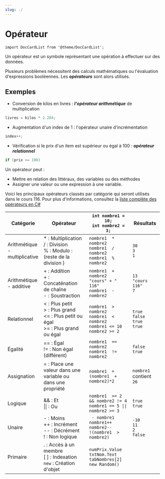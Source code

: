 ```yaml
---
slug: ./
---
```


# Opérateur

```mdx-code-block
import DocCardList from '@theme/DocCardList';
```

Un opérateur est un symbole représentant une opération à effectuer sur des données.

Plusieurs problèmes nécessitent des calculs mathématiques ou l'évaluation d'expressions booléennes.
Les ***opérateurs*** sont alors utilisés.

## Exemples

- Conversion de kilos en livres : ***l'opérateur arithmétique*** de multiplication

```cs
livres = kilos * 2.204;
```

- Augmentation d'un index  de 1 : l'opérateur unaire d'incrémentation

```cs
index++;
```

- Vérification si le prix d'un item est supérieur ou égal à 100 : ***opérateur relationnel***

```cs
if (prix >= 100)
```

Un opérateur peut :

- Mettre en relation des littéraux, des variables ou des méthodes
- Assigner une valeur ou une expression à une variable.

Voici les principaux opérateurs classés par catégorie qui seront utilisés dans le cours 116.
Pour plus d'informations, consultez la [liste complète des opérateurs en C#](http://msdn.microsoft.com/fr-fr/library/6a71f45d.aspx)


| **Catégorie** | **Opérateur** | `int nombre1 = 10;` <br/> `int nombre2 = 3;` | **Résultats** |
| ------------- | ------------- |  -------------------------------- | ------------- |
| Arithmétique <br/> - multiplicative | * : Multiplication <br/> / : Division <br/> % : Modulo : (reste de la division ) | `nombre1  * nombre2` <br/> `nombre1  / nombre2` <br/> `nombre1  % nombre2` | `30` <br/> `3` <br/> `1` |
| Arithmétique <br/> - additive | + : Addition <br/> + : Concaténation de chaîne <br/> - : Soustraction | `nombre1  + nombre2` <br/> `"cours" + " 116"` <br/> `nombre1  - nombre2` | `13` <br/> `"cours 116"` <br/> `7` |
| Relationnel | < : Plus petit <br/> > : Plus grand <br/> <= : Plus petit ou égal <br/> >= : Plus grand ou égal | `nombre1  > nombre2` <br/> `nombre1  < nombre2` <br/> `nombre1 <= 10` <br/> `nombre2 >= 2` | `true` <br/> `false` <br/> `true` <br/> `true` |
| Égalité | == : Égal <br/> != : Non égal (différent) | `nombre1  == nombre2` <br/> `nombre1  != nombre2` | `false` <br/> `true` |
| Assignation | = : Place une valeur dans une variable  ou <br/> dans une propriété | `nombre1  = (nombre1  + nombre2)*2` |  `nombre1` contient `26` |
| Logique | && : Et <br/> \|\| : Ou | `nombre1  >= 2 && nombre2 != 4` <br/> <code>nombre1  == 5 \|\| nombre2 >= 3</code> | `true` <br/> `true` |
| Unaire | - : Moins <br/> ++ : Incrément <br/> -- : Décrément <br/> ! : Non logique | ` - nombre1` <br/> `nombre1++` <br/> `nombre2--` <br/> `!(nombre1  > nombre2)` | `-10` <br/> `11` <br/> `2` <br/> `false` |
| Primaire | . : Accès à un membre <br/> [ ] : Indexation <br/> `new` : Création d'objet | `numPrix.Value` `txtNom.Text` <br/> `tabNombres[2]` <br/> `new Random()` | |

<DocCardList />
